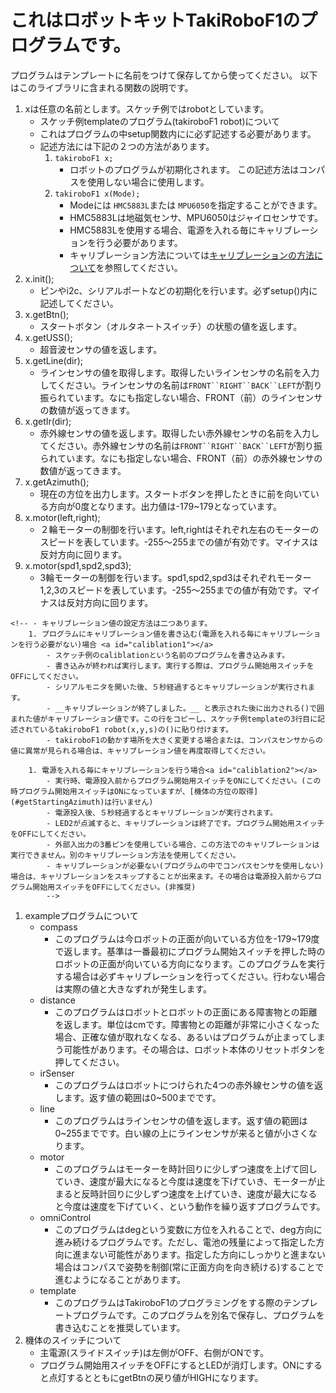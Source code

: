 # これはロボットキットTakiRoboF1のプログラムです。

プログラムはテンプレートに名前をつけて保存してから使ってください。
以下はこのライブラリに含まれる関数の説明です。
1. xは任意の名前とします。スケッチ例ではrobotとしています。
    - スケッチ例templateのプログラム(takiroboF1 robot)について
    - これはプログラムの中setup関数内にに必ず記述する必要があります。<!-- 引数(()のなかに書くもの)には以下の４つの書き方があります。 -->
    - 記述方法には下記の２つの方法があります。
        1. `takiroboF1 x;` <a id="1"></a>
            <!-- - これを記述した場合、電源を入れる毎にキャリブレーションを行う必要があります。 -->
            - ロボットのプログラムが初期化されます。 この記述方法はコンパスを使用しない場合に使用します。
        1. `takiroboF1 x(Mode);` <a id="1"></a>
            <!-- - これを記述した場合、電源を入れる毎にキャリブレーションを行う必要があります。 -->
            - Modeには `HMC5883L`または `MPU6050`を指定することができます。
            - HMC5883Lは地磁気センサ、MPU6050はジャイロセンサです。
            - HMC5883Lを使用する場合、電源を入れる毎にキャリブレーションを行う必要があります。 
            - キャリブレーション方法については[キャリブレーションの方法について](#caliblation2)を参照してください。
        <!-- 1. `int hoge[3]={0,0,0};`  
           `takiroboF1 x(hoge);`  
            - これを記述した場合、電源を入れる毎にキャリブレーションを行う必要があります。
            - キャリブレーション方法については[キャリブレーションの方法について](#caliblation2)を参照してください。
            - [1つ目](#1)との違いは外部入出力ピンについての記述を行っている点である。詳細は [外部入出力ピンについて](#outorinPin)を参照してください。
        1. `takiroboF1 x(float Median_x, float Median_y, float Scale);` <a id="3"></a>
            - これを記述した場合、電源を入れる毎にキャリブレーションを行う必要はありません。
            - キャリブレーション方法については[キャリブレーションの方法について](#caliblation1)を参照してください。
        1. `int hoge[3]={0,0,0};`  
           `takiroboF1 x(float Median_x, float Median_y, float Scale,hoge);`  
            - これを記述した場合、電源を入れる毎にキャリブレーションを行う必要はありません。
            - キャリブレーション方法については[キャリブレーションの方法について](#caliblation1)を参照してください。
            - [3つ目](#3)との違いは外部入出力ピンについての記述を行っている点である。詳細は [外部入出力ピンについて](#outorinPin)を参照してください。 -->
1. x.init();
    - ピンやi2c、シリアルポートなどの初期化を行います。必ずsetup()内に記述してください。
1. x.getBtn();
    - スタートボタン（オルタネートスイッチ）の状態の値を返します。
1. x.getUSS();
    - 超音波センサの値を返します。
1. x.getLine(dir);
    - ラインセンサの値を取得します。取得したいラインセンサの名前を入力してください。ラインセンサの名前は`FRONT``RIGHT``BACK``LEFT`が割り振られています。なにも指定しない場合、FRONT（前）のラインセンサの数値が返ってきます。
1. x.getIr(dir);
    - 赤外線センサの値を返します。取得したい赤外線センサの名前を入力してください。赤外線センサの名前は`FRONT``RIGHT``BACK``LEFT`が割り振られています。なにも指定しない場合、FRONT（前）の赤外線センサの数値が返ってきます。
1. x.getAzimuth();
    - 現在の方位を出力します。スタートボタンを押したときに前を向いている方向が0度となります。出力値は-179~179となっています。
1. x.motor(left,right);
    - ２輪モーターの制御を行います。left,rightはそれぞれ左右のモーターのスピードを表しています。-255〜255までの値が有効です。マイナスは反対方向に回ります。
1. x.motor(spd1,spd2,spd3);
    - 3輪モーターの制御を行います。spd1,spd2,spd3はそれぞれモーター1,2,3のスピードを表しています。-255〜255までの値が有効です。マイナスは反対方向に回ります。
<!--1. x.irUpdate();<a id="x.irUpdate"></a>
    - 赤外線センサの値を更新します。赤外線センサを使用する場合は、ループ毎に一度読み込んでください。また、for文やwhile文などでも、赤外線センサの値を読み込むのであれば入れる必要があります。-->
<!-- 1. x.lineUpdate();
    - ラインセンサの値を更新します。ラインセンサを使用する場合は、ループ毎に一度読み込んでください。 -->
<!-- 1. x.getStartingAzimuth();<a id="getStartingAzimuth"></a>
    - 初めにプログラム開始用スイッチをONにした時の機体が向いていた方位を返します。 -->
<!-- 1. 外部入出力ピンについて　<a id="outorinPin"></a>
    - TakiRobo F1には3つの外部入出力ピンが用意されています。場所は基板の右側です。前から順番に1番ピン、2番ピン、3番ピンとなっています。ピンそれぞれの情報については下記の表に示します。
      ||1番ピン|2番ピン|3番ピン|
      |:--:|:--:|:--:|:--:|
      |analogRead|○|×|×|
      |analogWrite|×|×|×|
      |digitalRead|○|○|○|
      |digitalWrite|○|○|○|  

      3番ピンはLED2(左側のLED)と共用になっています。そのため3番ピンを使う場合、インジケーター用のLEDは動かなくなります。1,2番ピンを優先して使うことを推奨します。
    - 1~3番ピンの入出力設定について
        - 1~3番ピンを使用するには入出力の設定を行う必要があります。設定を行うにはプログラム内の  
          `takiroboF1 x(float Median_x, float Median_y, float Scale);`  
          を  
          `int hoge[3]={0,0,0};`  
          `takiroboF1 x(float Median_x, float Median_y, float Scale,hoge);`  
          に変更します。なお、引数名hogeは自由に変更可能です。  
          `{0,0,0}`はそれぞれ`{1番ピン,2番ピン,3番ピン}`を表しており、ここに指定された数値を記述することで設定できます。指定された数値は以下の表に示しています。
          |0|1|2|3|
          |:--:|:--:|:--:|:--:|
          |使用しない|digitalRead|digitalWrite|analogRead|  

          例えば`int hoge[3]={2,1,0}`とした場合、1番ピンはdigitalWrite、2番ピンdigitalRead、3番ピンは使用しないという設定になります。
    - 入出力読み書き用関数
        1. x.getAnalogPin();
            - 1番ピンのアナログ値を取得します。1番ピンをアナログピンに設定していない場合は0を返します。１番ピンのみ使用可能です。
        1. x.getDigitalPin(int pin);
            - 1~3番ピンのデジタル値を取得します。引数には取得したいピンの番号を記述してください。各ピンの設定をデジタル読み込みに設定していない場合、0を返します。
        1. x.setDigitalPin(int pin, bool value);
            - 1~3番ピンのデジタル値を出力します。引数には出力したいピンの番号を記述してください。また、valueにはHIGH,LOWのどちらかを入力してください。各ピンの設定をデジタル書き込みに設定していない場合、出力されません。
-->
<!--1. キャリブレーションの方法について <a id="caliblation2"></a>
    - キャリブレーションは機体を様々な方向に回転させることで完了できます。
        - 実行時、電源投入前からプログラム開始用スイッチをONにしてください。
        - 電源投入後、５秒経過するとキャリブレーションを実行できます。機体を様々な方向に回転させてキャリブレーションを行ってください
        - LED2が点滅すると、キャリブレーションは終了です。プログラム開始用スイッチをOFFにしてください。
        - プログラム開始用スイッチをONにすることでプログラムが開始されます。この時、ロボットの正面を向いている方向がgetAzimuth関数が返す値の基準値(0度)になります。
        - キャリブレーションが必要ない(プログラムの中でコンパスセンサを使用しない)場合は、キャリブレーションをスキップすることが出来ます。その場合は電源投入前からプログラム開始用スイッチをOFFにしてください。(非推奨)-->
    <!-- - キャリブレーション値の設定方法は二つあります。 
        1. プログラムにキャリブレーション値を書き込む(電源を入れる毎にキャリブレーションを行う必要がない)場合 <a id="caliblation1"></a>
            - スケッチ例のcaliblationという名前のプログラムを書き込みます。
            - 書き込みが終われば実行します。実行する際は、プログラム開始用スイッチをOFFにしてください。
            - シリアルモニタを開いた後、５秒経過するとキャリブレーションが実行されます。
            - __キャリブレーションが終了しました。__ と表示された後に出力される()で囲まれた値がキャリブレーション値です。この行をコピーし、スケッチ例templateの3行目に記述されているtakiroboF1 robot(x,y,s)の()に貼り付けます。
            - takiroboF1の動かす場所を大きく変更する場合または、コンパスセンサからの値に異常が見られる場合は、キャリブレーション値を再度取得してください。

        1. 電源を入れる毎にキャリブレーションを行う場合<a id="caliblation2"></a>
            - 実行時、電源投入前からプログラム開始用スイッチをONにしてください。(この時プログラム開始用スイッチはONになっていますが、[機体の方位の取得](#getStartingAzimuth)は行いません)
            - 電源投入後、５秒経過するとキャリブレーションが実行されます。
            - LED2が点滅すると、キャリブレーションは終了です。プログラム開始用スイッチをOFFにしてください。
            - 外部入出力の3番ピンを使用している場合、この方法でのキャリブレーションは実行できません。別のキャリブレーション方法を使用してください。
            - キャリブレーションが必要ない(プログラムの中でコンパスセンサを使用しない)場合は、キャリブレーションをスキップすることが出来ます。その場合は電源投入前からプログラム開始用スイッチをOFFにしてください。(非推奨)
            -->
1. exampleプログラムについて
    - compass
        - このプログラムは今ロボットの正面が向いている方位を-179~179度で返します。基準は一番最初にプログラム開始スイッチを押した時のロボットの正面が向いている方向になります。このプログラムを実行する場合は必ずキャリブレーションを行ってください。行わない場合は実際の値と大きなずれが発生します。
    - distance
        - このプログラムはロボットとロボットの正面にある障害物との距離を返します。単位はcmです。障害物との距離が非常に小さくなった場合、正確な値が取れなくなる、あるいはプログラムが止まってしまう可能性があります。その場合は、ロボット本体のリセットボタンを押してください。 
    - irSenser
        - このプログラムはロボットにつけられた4つの赤外線センサの値を返します。返す値の範囲は0~500までです。
    - line
        - このプログラムはラインセンサの値を返します。返す値の範囲は0~255までです。白い線の上にラインセンサが来ると値が小さくなります。
    - motor
        - このプログラムはモーターを時計回りに少しずつ速度を上げて回していき、速度が最大になると今度は速度を下げていき、モーターが止まると反時計回りに少しずつ速度を上げていき、速度が最大になると今度は速度を下げていく、という動作を繰り返すプログラムです。
    - omniControl
        - このプログラムはdegという変数に方位を入れることで、deg方向に進み続けるプログラムです。ただし、電池の残量によって指定した方向に進まない可能性があります。指定した方向にしっかりと進まない場合はコンパスで姿勢を制御(常に正面方向を向き続ける)することで進むようになることがあります。
    <!-- - serialCheck
        - このプログラムはシリアルモニターにHello World!!と表示させるプログラムです。シリアル変換器をつないでシリアルモニターを開くことで表示させることができます。-->
    - template
        - このプログラムはTakiroboF1のプログラミングをする際のテンプレートプログラムです。このプログラムを別名で保存し、プログラムを書き込むことを推奨しています。
1. 機体のスイッチについて
    - 主電源(スライドスイッチ)は左側がOFF、右側がONです。
    - プログラム開始用スイッチをOFFにするとLEDが消灯します。ONにすると点灯するとともにgetBtnの戻り値がHIGHになります。


